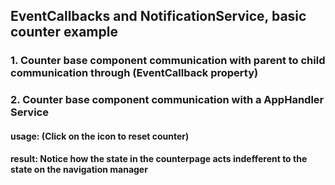 ##  EventCallbacks and NotificationService, basic counter example
### 1. Counter base component communication with parent to child communication through (EventCallback property)
### 2. Counter base component communication with a AppHandler Service
#### usage: (Click on the icon to reset counter)
#### result: Notice how the state in the counterpage acts indefferent to the state on the navigation manager

